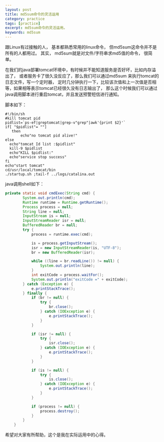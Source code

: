 ```yaml
---
layout: post
title: md5sum命令的灵活运用
category: practice
tags: [practice]
excerpt: md5sum命令的灵活运用。
keywords: md5sum
---
```


跟Linux有过接触的人， 基本都熟悉常用的linux命令， 但md5sum这命令并不是所有的人都用过。 
其实， md5sum就是对文件/字符串求md5值的命令， 很简单。

在我们的java部署tomcat环境中，有时候并不能知道服务是否好坏，比如内存溢出了，
或者服务卡了很久没反应了，那么我们可以通过md5sum 来执行tomcat的日志文件，写一个定时器，
定时几分钟执行一下，比较该次值和上一次值是否相等，如果相等表示tomcat已经很久没有日志输出了，
那么这个时候我们可以通过java调用脚本进行重启tomcat，并且发送预警短信进行通知。

脚本如下：

```
#!/bin/sh
#kill tomcat pid
pidlist=`ps-ef|greptomcat|grep-v"grep"|awk'{print $2}'`
if[ "$pidlist"= ""]
   then
       echo"no tomcat pid alive!"
else
  echo"tomcat Id list :$pidlist"
  kill-9 $pidlist
  echo"KILL $pidlist:"
  echo"service stop success"
fi
echo"start tomcat"
cd/usr/local/tomcat/bin
./startup.sh ;tail-f ../logs/catalina.out
```


java调用shell如下：
``` java
private static void cmdExec(String cmd) {
		System.out.println(cmd);
		Runtime runtime = Runtime.getRuntime();
		Process process = null;
		String line = null;
		InputStream is = null;
		InputStreamReader isr = null;
		BufferedReader br = null;
		try {
			process = runtime.exec(cmd);

			is = process.getInputStream();
			isr = new InputStreamReader(is, "UTF-8");
			br = new BufferedReader(isr);

			while ((line = br.readLine()) != null) {
				System.out.println(line);
			}
			int exitCode = process.waitFor();
			System.out.println("exitCode =" + exitCode);
		} catch (Exception e) {
			e.printStackTrace();
		} finally {
			if (br != null) {
				try {
					br.close();
				} catch (IOException e) {
					e.printStackTrace();
				}
			}

			if (isr != null) {
				try {
					isr.close();
				} catch (IOException e) {
					e.printStackTrace();
				}
			}

			if (is != null) {
				try {
					is.close();
				} catch (IOException e) {
					e.printStackTrace();
				}
			}

			if (process != null) {
				process.destroy();
			}
		}
	}
```

希望对大家有所帮助，这个是我在实际运用中的心得。